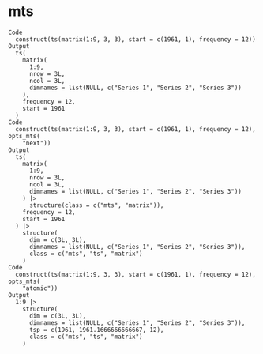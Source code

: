 # mts

    Code
      construct(ts(matrix(1:9, 3, 3), start = c(1961, 1), frequency = 12))
    Output
      ts(
        matrix(
          1:9,
          nrow = 3L,
          ncol = 3L,
          dimnames = list(NULL, c("Series 1", "Series 2", "Series 3"))
        ),
        frequency = 12,
        start = 1961
      )
    Code
      construct(ts(matrix(1:9, 3, 3), start = c(1961, 1), frequency = 12), opts_mts(
        "next"))
    Output
      ts(
        matrix(
          1:9,
          nrow = 3L,
          ncol = 3L,
          dimnames = list(NULL, c("Series 1", "Series 2", "Series 3"))
        ) |>
          structure(class = c("mts", "matrix")),
        frequency = 12,
        start = 1961
      ) |>
        structure(
          dim = c(3L, 3L),
          dimnames = list(NULL, c("Series 1", "Series 2", "Series 3")),
          class = c("mts", "ts", "matrix")
        )
    Code
      construct(ts(matrix(1:9, 3, 3), start = c(1961, 1), frequency = 12), opts_mts(
        "atomic"))
    Output
      1:9 |>
        structure(
          dim = c(3L, 3L),
          dimnames = list(NULL, c("Series 1", "Series 2", "Series 3")),
          tsp = c(1961, 1961.1666666666667, 12),
          class = c("mts", "ts", "matrix")
        )


